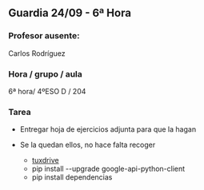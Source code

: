 ## Guardia 24/09 - 6ª Hora

### Profesor ausente:
Carlos Rodríguez

### Hora / grupo / aula
6ª hora/ 4ºESO D  / 204

### Tarea


 * Entregar hoja de ejercicios adjunta para que la hagan
 * Se la quedan ellos, no hace falta recoger

	- [tuxdrive](https://github.com/prahladyeri/tuxdrive)
	- pip install --upgrade google-api-python-client
	- pip install dependencias



